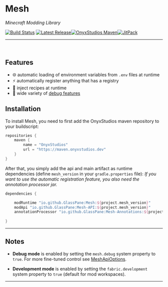 # Mesh

*Minecraft Modding Library*

[![Build Status](https://img.shields.io/github/workflow/status/GlassPane/Mesh/Build%20Status?label=Build%20Status&logo=GitHub&style=flat-square)](https://github.com/GlassPane/Mesh/actions?query=workflow%3A%22Build+Status%22 "GitHub Actions") [![Latest Release](https://img.shields.io/github/v/release/GlassPane/Mesh?include_prereleases&label=Latest%20Release&logo=GitHub&style=flat-square)](https://github.com/GlassPane/Mesh/releases/latest "GitHub Releases")[![OnyxStudios Maven](https://img.shields.io/maven-metadata/v?label=Download%20from%20OnyxStudios%20Maven&metadataUrl=https%3A%2F%2Fmaven.onyxstudios.dev%2Fio%2Fgithub%2FGlassPane%2FMesh%2Fmaven-metadata.xml&style=flat-square)](https://maven.onyxstudios.dev/io/github/GlassPane/Mesh "maven.onyxstudios.dev")[![JitPack](https://jitpack.io/v/GlassPane/Mesh.svg?label=Download%20from%20JitPack&style=flat-square)](https://jitpack.io/#GlassPane/Mesh "Jitpack Build Status")

---

<br/>

## Features

-  :globe_with_meridians: automatic loading of environment variables from `.env` files at runtime
- :zap: automatically register anything that has a registry
- :hammer: ​inject recipes at runtime
- :bug: wide variety of [debug features](#Notes)

## Installation

To install Mesh, you need to first add the OnyxStudios maven repository to your buildscript:
```gradle
repositories {
	maven {
		name = "OnyxStudios"
		url = "https://maven.onyxstudios.dev"
	}
}
```

After that, you simply add the api and main artifact as runtime dependencies (define `mesh_version` in your `gradle.properties` file):
*If you want to use the automatic registration feature, you also need the annotation processor jar.*

```gradle
dependencies {

	modRuntime "io.github.GlassPane:Mesh:${project.mesh_version}"
	modApi "io.github.GlassPane:Mesh-API:${project.mesh_version}"
	annotationProcessor "io.github.GlassPane:Mesh-Annotations:${project.mesh_version}" // optional; currently only needed for the automatic registration feature
	
}
```

---

## Notes

- **Debug mode** is enabled by setting the `mesh.debug` system property to `true`. For more fine-tuned control see [MeshApiOptions](src/main/java/io/github/glasspane/mesh/api/MeshApiOptions.java).

- **Development mode** is enabled by setting the `fabric.development` system property to `true` (default for mod workspaces).

---



